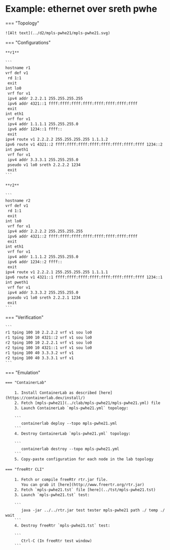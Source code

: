 # Example: ethernet over sreth pwhe

=== "Topology"

    ![Alt text](../d2/mpls-pwhe21/mpls-pwhe21.svg)

=== "Configurations"

    **r1**

    ```
    hostname r1
    vrf def v1
     rd 1:1
     exit
    int lo0
     vrf for v1
     ipv4 addr 2.2.2.1 255.255.255.255
     ipv6 addr 4321::1 ffff:ffff:ffff:ffff:ffff:ffff:ffff:ffff
     exit
    int eth1
     vrf for v1
     ipv4 addr 1.1.1.1 255.255.255.0
     ipv6 addr 1234::1 ffff::
     exit
    ipv4 route v1 2.2.2.2 255.255.255.255 1.1.1.2
    ipv6 route v1 4321::2 ffff:ffff:ffff:ffff:ffff:ffff:ffff:ffff 1234::2
    int pweth1
     vrf for v1
     ipv4 addr 3.3.3.1 255.255.255.0
     pseudo v1 lo0 sreth 2.2.2.2 1234
     exit
    ```

    **r2**

    ```
    hostname r2
    vrf def v1
     rd 1:1
     exit
    int lo0
     vrf for v1
     ipv4 addr 2.2.2.2 255.255.255.255
     ipv6 addr 4321::2 ffff:ffff:ffff:ffff:ffff:ffff:ffff:ffff
     exit
    int eth1
     vrf for v1
     ipv4 addr 1.1.1.2 255.255.255.0
     ipv6 addr 1234::2 ffff::
     exit
    ipv4 route v1 2.2.2.1 255.255.255.255 1.1.1.1
    ipv6 route v1 4321::1 ffff:ffff:ffff:ffff:ffff:ffff:ffff:ffff 1234::1
    int pweth1
     vrf for v1
     ipv4 addr 3.3.3.2 255.255.255.0
     pseudo v1 lo0 sreth 2.2.2.1 1234
     exit
    ```

=== "Verification"

    ```
    r1 tping 100 10 2.2.2.2 vrf v1 sou lo0
    r1 tping 100 10 4321::2 vrf v1 sou lo0
    r2 tping 100 10 2.2.2.1 vrf v1 sou lo0
    r2 tping 100 10 4321::1 vrf v1 sou lo0
    r1 tping 100 40 3.3.3.2 vrf v1
    r2 tping 100 40 3.3.3.1 vrf v1
    ```

=== "Emulation"

    === "ContainerLab"

        1. Install ContainerLab as described [here](https://containerlab.dev/install/)  
        2. Fetch [mpls-pwhe21](../clab/mpls-pwhe21/mpls-pwhe21.yml) file  
        3. Launch ContainerLab `mpls-pwhe21.yml` topology:  

        ```
           containerlab deploy --topo mpls-pwhe21.yml  
        ```
        4. Destroy ContainerLab `mpls-pwhe21.yml` topology:  

        ```
           containerlab destroy --topo mpls-pwhe21.yml  
        ```
        5. Copy-paste configuration for each node in the lab topology

    === "freeRtr CLI"

        1. Fetch or compile freeRtr rtr.jar file.  
           You can grab it [here](http://www.freertr.org/rtr.jar)  
        2. Fetch `mpls-pwhe21.tst` file [here](../tst/mpls-pwhe21.tst)  
        3. Launch `mpls-pwhe21.tst` test:  

        ```
           java -jar ../../rtr.jar test tester mpls-pwhe21 path ./ temp ./ wait
        ```
        4. Destroy freeRtr `mpls-pwhe21.tst` test:  

        ```
           Ctrl-C (In freeRtr test window)
        ```

